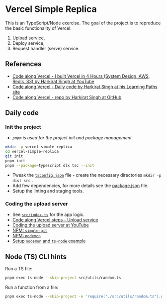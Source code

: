 # Vercel Simple Replica

This is an TypeScript/Node exercise. The goal of the project is to reproduce the basic functionality of Vercel:

1. Upload service,
2. Deploy service,
3. Request handler (serve) service.

## References

- [Code along Vercel - I built Vercel in 4 Hours (System Design, AWS, Redis, S3) by Harkirat Singh at YouTube](https://youtu.be/c8_tafixiAs?si=WI9AJLQdzQZO0r3X)
- [Code along Vercel - Daily code by Harkirat Singh at his Learning Paths site](https://projects.100xdevs.com/tracks/ZSQI8YNE0iL6sT1hJpts/vercel-1)
- [Code along Vercel - repo by Harkirat Singh at GitHub](https://projects.100xdevs.com/tracks/ZSQI8YNE0iL6sT1hJpts/vercel-1)

## Daily code

### Init the project

- _`pnpm` is used for the project init and package management_

```bash
mkdir -p vercel-simple-replica
cd vercel-simple-replica
git init
pnpm init
pnpm --package=typescript dlx tsc --init
```

- Tweak the [`tsconfig.json`](tsconfig.json) file - create the necessary directories `mkdir -p dist src` .
- Add few dependencies, for more details see the [package.json](package.json) file.
- Setup the linting and staging tools.

### Coding the upload server

- See [`src/index.ts`](src/index.ts) for the app logic.
- [Code along Vercel steps - Upload service](https://projects.100xdevs.com/tracks/ZSQI8YNE0iL6sT1hJpts/vercel-1)
- [Coding the upload server at YouTube](https://www.youtube.com/watch?v=c8_tafixiAs&t=1507s)
- [NPM: `simple-git`](https://www.npmjs.com/package/simple-git)
- [NPM: `nodemon`](https://www.npmjs.com/package/nodemon)
- [Setup `nodemon` and `ts-node` example](https://khalilstemmler.com/blogs/typescript/node-starter-project/#Cold-reloading)

## Node (TS) CLI hints

Run a TS file:

```bash
pnpm exec ts-node --skip-project src/utils/random.ts
```

Run a function from a file:

```bash
pnpm exec ts-node --skip-project -e 'require("./src/utils/random.ts").generateId()'
```
